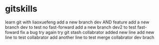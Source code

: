 # gitskills
learn git with liaoxuefeng
add a new branch dev AND feature
add a new branch dev to test no fast-forward
add a new branch dev2 to test fast-foward
fix a bug
try again
try git stash
collabrator added new line
add new line to test collabrator
add another line to test merge collabrator dev brach
